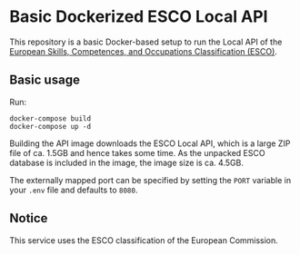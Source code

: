 Basic Dockerized ESCO Local API
===============================

This repository is a basic Docker-based setup to run the Local API of the [European Skills, Competences, and Occupations Classification (ESCO)](https://esco.ec.europa.eu/en).

Basic usage
-----------

Run:

```
docker-compose build
docker-compose up -d
```

Building the API image downloads the ESCO Local API, which is a large ZIP file of ca. 1.5GB and hence takes some time. As the unpacked ESCO database is included in the image, the image size is ca. 4.5GB.

The externally mapped port can be specified by setting the `PORT` variable in your `.env` file and defaults to `8080`.

Notice
------

This service uses the ESCO classification of the European Commission.

